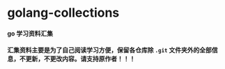# golang-collections


#### go 学习资料汇集

**汇集资料主要是为了自己阅读学习方便，保留各仓库除 `.git` 文件夹外的全部信息，不更新，不更改内容。请支持原作者！！！**